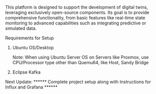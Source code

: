 This platform is designed to support the development of digital twins, leveraging exclusively open-source components. Its goal is to provide comprehensive functionality, from basic features like real-time state monitoring to advanced capabilities such as integrating predictive or simulated data.

Requirements for Setup

1. Ubuntu OS/Desktop

   Note: When using Ubuntu Server OS on Servers like Proxmox, use CPU/Processor type other than Quemu64, like Host, Sandy Bridge 

2. Eclipse Kafka 



Next Update:
****** Complete project setup along with Instructions for Influx and Grafana ******
